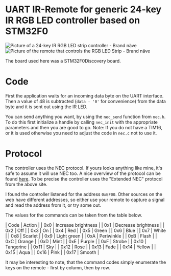 # UART IR-Remote for generic 24-key IR RGB LED controller based on STM32F0

![Picture of a 24-key IR RGB LED strip controller - Brand näve][controller]
![Picture of the remote that controls the RGB LED Strip - Brand näve][remote]

The board used here was a STM32F0Discovery board.

# Code

First the application waits for an incoming data byte on the UART interface.
Then a value of 48 is subtracted (`data - '0'` for convenience) from the data byte and it is sent out using the IR LED.

You can send anything you want, by using the `nec_send` function from `nec.h`.
To do this first initialize a handle by calling `nec_init` with the appropriate parameters and then you are good to go.
Note: If you do not have a TIM16, or it is used otherwise you need to adjust the code in `nec.c` not to use it.

# Protocol

The controller uses the NEC protocol. If yours looks anything like mine, it's safe to assume it will use NEC too. A nice overview of the protocol can be found [here](https://www.sbprojects.net/knowledge/ir/nec.php).
To be precise the controller uses the "Extended NEC" protocol from the above site.

I found the controller listened for the address `0xEF00`. Other sources on the web have different addresses, so either use your remote to capture a signal and read the address from it, or try some out.

The values for the commands can be taken from the table below.

| Code | Action              |
|  0x0 | Increase brightness |
|  0x1 | Decrease brightness |
|  0x2 | Off                 |
|  0x3 | On                  |
|  0x4 | Red                 |
|  0x5 | Green               |
|  0x6 | Blue                |
|  0x7 | White               |
|  0x8 | Scarlet             |
|  0x9 | Light green         |
|  0xA | Periwinkle          |
|  0xB | Flash               |
|  0xC | Orange              |
|  0xD | Mint                |
|  0xE | Purple              |
|  0xF | Strobe              |
| 0x10 | Tangerine           |
| 0x11 | Sky                 |
| 0x12 | Rose                |
| 0x13 | Fade                |
| 0x14 | Yellow              |
| 0x15 | Aqua                |
| 0x16 | Pink                |
| 0x17 | Smooth              |

It may be interesting to note, that the command codes simply enumerate the keys on the remote - first by column, then by row.

[controller]: https://github.com/zillolo/ir-remote/raw/master/fig/controller.jpg
[remote]: https://github.com/zillolo/ir-remote/raw/master/fig/remote.jpg
